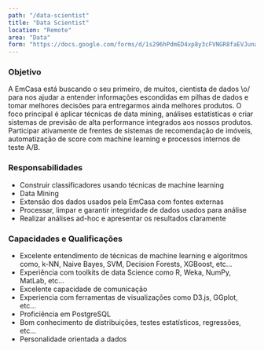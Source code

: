 ```yaml
---
path: "/data-scientist"
title: "Data Scientist"
location: "Remote"
area: "Data"
form: "https://docs.google.com/forms/d/1s296hPdmED4xp8y3cFVNGR8faEVJunaQWRpJwoDAaAc"
---
```


### Objetivo
A EmCasa está buscando o seu primeiro, de muitos, cientista de dados \o/ para nos ajudar a entender informações escondidas em pilhas de dados e tomar melhores decisões para entregarmos ainda melhores produtos. O foco principal é aplicar técnicas de data mining, análises estatísticas e criar sistemas de previsão de alta performance integrados aos nossos produtos. Participar ativamente de frentes de sistemas de recomendação de imóveis, automatização de score com machine learning e processos internos de teste A/B.

### Responsabilidades
* Construir classificadores usando técnicas de machine learning
* Data Mining
* Extensão dos dados usados pela EmCasa com fontes externas
* Processar, limpar e garantir integridade de dados usados para análise
* Realizar análises ad-hoc e apresentar os resultados claramente

### Capacidades e Qualificações
* Excelente entendimento de técnicas de machine learning e algoritmos como, k-NN, Naive Bayes, SVM, Decision Forests, XGBoost, etc...
* Experiência com toolkits de data Science como R, Weka, NumPy, MatLab, etc...
* Excelente capacidade de comunicação
* Experiencia com ferramentas de visualizações como D3.js, GGplot, etc...
* Proficiência em PostgreSQL
* Bom conhecimento de distribuições, testes estatísticos, regressões, etc...
* Personalidade orientada a dados